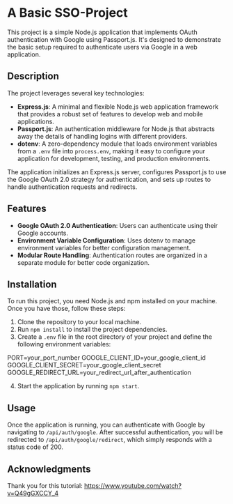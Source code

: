 # A Basic SSO-Project

This project is a simple Node.js application that implements OAuth authentication with Google using Passport.js. It's designed to demonstrate the basic setup required to authenticate users via Google in a web application.

## Description

The project leverages several key technologies:
- **Express.js**: A minimal and flexible Node.js web application framework that provides a robust set of features to develop web and mobile applications.
- **Passport.js**: An authentication middleware for Node.js that abstracts away the details of handling logins with different providers.
- **dotenv**: A zero-dependency module that loads environment variables from a `.env` file into `process.env`, making it easy to configure your application for development, testing, and production environments.

The application initializes an Express.js server, configures Passport.js to use the Google OAuth 2.0 strategy for authentication, and sets up routes to handle authentication requests and redirects.

## Features

- **Google OAuth 2.0 Authentication**: Users can authenticate using their Google accounts.
- **Environment Variable Configuration**: Uses dotenv to manage environment variables for better configuration management.
- **Modular Route Handling**: Authentication routes are organized in a separate module for better code organization.

## Installation

To run this project, you need Node.js and npm installed on your machine. Once you have those, follow these steps:

1. Clone the repository to your local machine.
2. Run `npm install` to install the project dependencies.
3. Create a `.env` file in the root directory of your project and define the following environment variables:

PORT=your_port_number
GOOGLE_CLIENT_ID=your_google_client_id
GOOGLE_CLIENT_SECRET=your_google_client_secret
GOOGLE_REDIRECT_URL=your_redirect_url_after_authentication

4. Start the application by running `npm start`.

## Usage

Once the application is running, you can authenticate with Google by navigating to `/api/auth/google`. After successful authentication, you will be redirected to `/api/auth/google/redirect`, which simply responds with a status code of 200.


## Acknowledgments

Thank you for this tutorial:
https://www.youtube.com/watch?v=Q49gGXCCY_4
